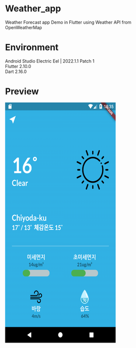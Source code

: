 # Weather_app
Weather Forecast app Demo in Flutter using Weather API from OpenWeatherMap

# Environment
Android Studio Electric Eel | 2022.1.1 Patch 1 <br>
Flutter 2.10.0 <br>
Dart 2.16.0 <br>

# Preview
<p align="left"><img src="weather2.png" width="360" height="780"/></p>
